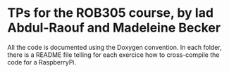 # TPs for the ROB305 course, by Iad Abdul-Raouf and Madeleine Becker

All the code is documented using the Doxygen convention.
In each folder, there is a README file telling for each exercice how to cross-compile the code for a RaspberryPi.